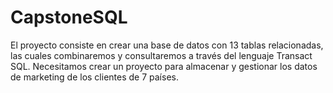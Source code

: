 # CapstoneSQL



El proyecto consiste en crear una base de datos con 13 tablas relacionadas, las cuales combinaremos y consultaremos a través del lenguaje Transact SQL.
Necesitamos crear un proyecto para almacenar y gestionar los datos de marketing de los clientes de 7 países.

